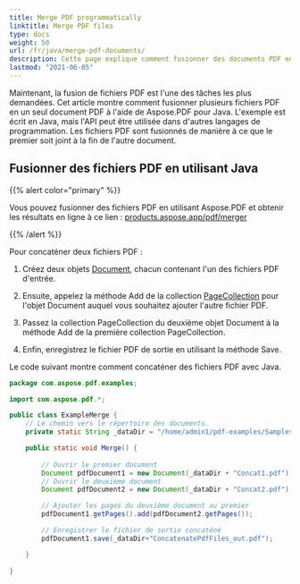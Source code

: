 ```yaml
---
title: Merge PDF programmatically
linktitle: Merge PDF files
type: docs
weight: 50
url: /fr/java/merge-pdf-documents/
description: Cette page explique comment fusionner des documents PDF en un seul fichier PDF avec Java.
lastmod: "2021-06-05"
---
```


Maintenant, la fusion de fichiers PDF est l'une des tâches les plus demandées. Cet article montre comment fusionner plusieurs fichiers PDF en un seul document PDF à l'aide de Aspose.PDF pour Java. L'exemple est écrit en Java, mais l'API peut être utilisée dans d'autres langages de programmation. Les fichiers PDF sont fusionnés de manière à ce que le premier soit joint à la fin de l'autre document.

## Fusionner des fichiers PDF en utilisant Java

{{% alert color="primary" %}}

Vous pouvez fusionner des fichiers PDF en utilisant Aspose.PDF et obtenir les résultats en ligne à ce lien : [products.aspose.app/pdf/merger](https://products.aspose.app/pdf/merger)

{{% /alert %}}

Pour concaténer deux fichiers PDF :

1. Créez deux objets [Document](https://reference.aspose.com/pdf/java/com.aspose.pdf/class-use/Document), chacun contenant l'un des fichiers PDF d'entrée.

1. Ensuite, appelez la méthode Add de la collection [PageCollection](https://reference.aspose.com/pdf/java/com.aspose.pdf/class-use/PageCollection) pour l'objet Document auquel vous souhaitez ajouter l'autre fichier PDF.
1. Passez la collection PageCollection du deuxième objet Document à la méthode Add de la première collection PageCollection.
1. Enfin, enregistrez le fichier PDF de sortie en utilisant la méthode Save.

Le code suivant montre comment concaténer des fichiers PDF avec Java.

```java
package com.aspose.pdf.examples;

import com.aspose.pdf.*;

public class ExampleMerge {
    // Le chemin vers le répertoire des documents.
    private static String _dataDir = "/home/admin1/pdf-examples/Samples/";

    public static void Merge() {
        
        // Ouvrir le premier document
        Document pdfDocument1 = new Document(_dataDir + "Concat1.pdf");
        // Ouvrir le deuxième document
        Document pdfDocument2 = new Document(_dataDir + "Concat2.pdf");

        // Ajouter les pages du deuxième document au premier
        pdfDocument1.getPages().add(pdfDocument2.getPages());

        // Enregistrer le fichier de sortie concaténé
        pdfDocument1.save(_dataDir+"ConcatenatePdfFiles_out.pdf");

    }

}
```